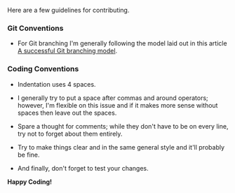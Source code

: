 Here are a few guidelines for contributing.

### Git Conventions
  * For Git branching I'm generally following the model laid out in this article [A successful Git branching model](http://nvie.com/posts/a-successful-git-branching-model/).

### Coding Conventions
  * Indentation uses 4 spaces.
  
  * I generally try to put a space after commas and around operators; however, I'm flexible on this issue and if it makes more sense without spaces then leave out the spaces.
  
  * Spare a thought for comments; while they don't have to be on every line, try not to forget about them entirely.
  
  * Try to make things clear and in the same general style and it'll probably be fine.
  
  * And finally, don't forget to test your changes.


**Happy Coding!**
